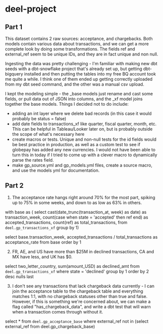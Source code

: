# deel-project

## Part 1
This dataset contains 2 raw sources: acceptance, and chargebacks. Both models contain various data about transactions, and we can get a more complete look by doing some transformations. The fields ref and external_ref seem to be unique IDs, and they are in fact unique and non null. 

Ingesting the data was pretty challenging - I'm familiar with making new dbt seeds with a dbt-snowflake project that's already set up, but getting dbt-bigquery installed and then putting the tables into my free BQ account took me quite a while. I think one of them ended up getting correctly uploaded from my dbt seed command, and the other was a manual csv upload.

I kept the modeling simple - the _base models just rename and cast some fields, or pull data out of JSON into columns, and the _xf model joins together the base models. Things I decided not to do include:
  - adding an int layer where we delete bad records (in this case it would probably be status = false)
  - add date fields to transactions_xf like quarter, fiscal quarter, month, etc. This can be helpful in Tableau/Looker later on, but is probably outside the scope of what's necessary here
  - create macros or tests. Unique and non-null tests for the id fields would be best practice in production, as well as a custom test to see if globepay has added any new currencies. I would not have been able to turn this in today if I tried to come up with a clever macro to dynamically parse the rates field.
  - make gp_source.yml and gp_models.yml files, create a source macro, and use the models yml for documentation. 

## Part 2
1. The acceptance rate hangs right around 70% for the most part, spiking up to 75% in some weeks, and down to as low as 63% in others.

with base as (
select 
  cast(date_trunc(transaction_at, week) as date)          as transaction_week,
  count(case when state = 'accepted' then ref end)        as accepted_transactions,
  count(ref)                                              as total_transactions,
from `deel.gp_transactions_xf`
group by 1)

select 
        base.transaction_week,
        accepted_transactions / total_transactions        as acceptance_rate
from base
order by 1

2. FR, AE, and US have more than $25M in declined transactions, CA and MX have less, and UK has $0.
   
select
  two_letter_country,
  sum(amount_USD) as declined_amt
from `deel.gp_transactions_xf`
where state = 'declined'
group by 1
order by 2 desc nulls last

3. I don't see any transactions that lack chargeback data currently - I can join the acceptance table to the chargeback table and everything matches 1:1, with no chargeback statuses other than true and false. However, if this is something we're concerned about, we can make a flag called "has_chargeback_data", and write a dbt test that will warn when a transaction comes through without it.

select *
from `deel.gp_acceptance_base` 
where external_ref not in (select external_ref from deel.gp_chargeback_base)
